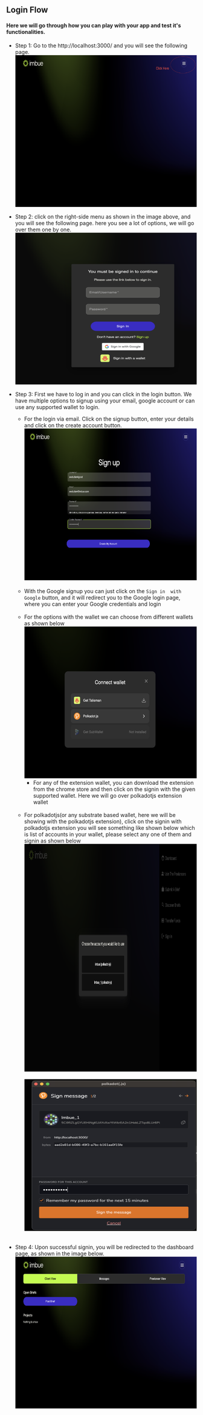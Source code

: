## Login Flow

#### Here we will go through how you can play with your app and test it's functionalities.
- Step 1: Go to the http://localhost:3000/ and you will see the following page.
          <img src="./images/main.png" alt="Alt text" width="700" height="400">

 - Step 2: click on the right-side menu as shown in the image above, and you will see the following page.
           here you see a lot of options, we will go over them one by one.
          <img src="./images/signupOptions.png" alt="Alt text" width="700" height="400">

 - Step 3: First we have to log in and you can click in the login button. We have multiple options to signup using your email, google account or 
            can use any supported wallet  to login.
   - For the login via email. Click on the signup button, enter your details and click on the create account button. 
     <img src="./images/signup.png" alt="Alt text" width="700" height="400">
   <br/><br/>
   - With the Google signup you can just click on the ```Sign in  with Google``` button, and it will redirect you to the Google login page, 
            where you can enter your Google credentials and login
   <br/><br/>
   - For the options with the wallet we can choose from different wallets as shown below
     <img src="./images/walletOptions.png" alt="Alt text" width="700" height="400">
        - For any of the extension wallet, you can download the extension from the chrome store and 
           then click on the signin with the given supported wallet. Here we will go over polkadotjs extension wallet
   <br/><br/>
   - For polkadotjs(or any substrate based wallet, here we will be showing with the polkadotjs extension), click on the signin with polkadotjs extension
     you will see something like shown below which is list of accounts in your wallet, please select any one of them and signin as shown below
     <img src="./images/walletAccountList.png" alt="Alt text" width="700" height="600">
   <br/><br/>
     <img src="./images/walletSign.png" alt="Alt text" width="700" height="400">
   <br/><br/>
 - Step 4: Upon successful signin, you will be redirected to the dashboard page, as shown in the image below.
          <img src="./images/dashboard.png" alt="Alt text" width="700" height="400">
   <br/><br/>